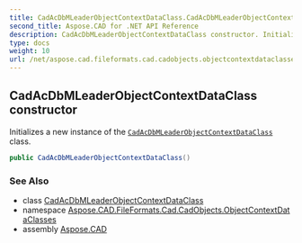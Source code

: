 ```yaml
---
title: CadAcDbMLeaderObjectContextDataClass.CadAcDbMLeaderObjectContextDataClass
second_title: Aspose.CAD for .NET API Reference
description: CadAcDbMLeaderObjectContextDataClass constructor. Initializes a new instance of the CadAcDbMLeaderObjectContextDataClass class
type: docs
weight: 10
url: /net/aspose.cad.fileformats.cad.cadobjects.objectcontextdataclasses/cadacdbmleaderobjectcontextdataclass/cadacdbmleaderobjectcontextdataclass/
---
```

## CadAcDbMLeaderObjectContextDataClass constructor

Initializes a new instance of the [`CadAcDbMLeaderObjectContextDataClass`](../) class.

```csharp
public CadAcDbMLeaderObjectContextDataClass()
```

### See Also

* class [CadAcDbMLeaderObjectContextDataClass](../)
* namespace [Aspose.CAD.FileFormats.Cad.CadObjects.ObjectContextDataClasses](../../../aspose.cad.fileformats.cad.cadobjects.objectcontextdataclasses/)
* assembly [Aspose.CAD](../../../)


